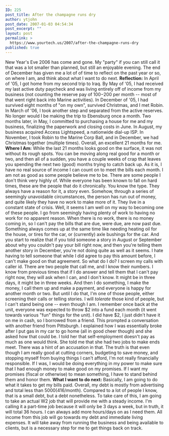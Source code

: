 ```yaml
---
ID: 225
post_title: After the champagne runs dry
author: ytjohn
post_date: 2007-01-03 04:54:34
post_excerpt: ""
layout: post
permalink: >
  https://www.yourtech.us/2007/after-the-champagne-runs-dry
published: true
---
```

New Year's Eve 2006 has come and gone.  My "party" if you can still call it that was a lot smaller than planned, but still an enjoyable evening.
The end of December has given me a lot of  of time to reflect on the past year or so, on where I am, and think about what I want to do next.
<span style="font-weight: bold">Reflection:</span>
In April of '05, I got home from my second trip to Iraq.  By May of '05, I had received my last active duty paycheck and was living entirely off of income from my business (not counting the reserve pay of $100-$200 per month -- most of that went right back into Marine activities).  In December of '05, I had survived eight months of "on my own", survived Christmas, and I met Robin.  In March of '06, I took another step and separated from the active reserves.  No longer would I be making the trip to Ebensburg once a month.  Two months later, in May, I committed to purchasing a house for me and my business,  finalizing the paperwork and closing costs in June. In August, my business acquired Access Lightspeed, a nationwide dial-up ISP.  In November, I took Robin to the Marine Corp Ball, and in December, we had Christmas together (multiple times).  Overall, an excellent 21 months for me.
<span style="font-weight: bold">Where I Am:</span>
While the last 21 months looks good on the surface, it was not without its rough spots.  You can be moving along real good for a month or two, and then all of a sudden, you have a couple weeks of crap that leaves you spending the next two (good) months trying to catch back up.  As it is, I have no real source of income I can count on to meet the bills each month.
I am not as good as some people believe me to be.  There are some people I don't think very highly of.  While everyone has been known to fall on hard times, these are the people that do it chronically.  You know the type.  They always have a reason for it, a story even.  Somehow, through a series of seemingly unavoidable  circumstances, the person has run out of money, and quite likely they have no work to make more of it.  They live in a constant state of crisis.  Well, it seems I am well on my way to becoming one of these people.   I go from seemingly having plenty of work to having no work for no apparent reason.  When there is no work, there is no money coming in, so I can't pay the bills that are due, were due, are now past due.  Something always comes up at the same time like needing heating oil for the house, or tires for the car, or (currently) axle bushings for the car.  And you start to realize that if you told someone a story in August or September about why you couldn't pay your bill right now, and then you're telling them another story in December, you're not doing quite as well as it seems.  I hate having to tell someone that while I did agree to pay this amount before, I can't make good on that agreement.  So what do I do?  I screen my calls with caller id.  There are two people that call me, and I know their numbers.  I know from previous times that if I do answer and tell them that I can't pay right now, they will ask when I can, and I don't know.  It might be in three days, it might be in three weeks.  And then I do something, I make the money, I call them up and make a payment, and everyone is happy for another month or two.  But until I do that, I'm one of those people, either screening their calls or telling stories.  I will <em>tolerate</em> those kind of people, but I can't stand being one -- even though I am.
I remember once back at the unit, everyone was expected to throw $2 into a fund each month (it went towards various "fun" things for the unit).  I did have $2, I just didn't have it on me in cash, so I borrowed from a friend.  This prompted a conversation with another friend from Pittsburgh.  I explained how I was essentially broke after I put gas in my car to go home (all in good cheer though) and she asked how that could be.  I told her that self-employment doesn't pay as much as one would think.  She told me that she had two jobs to make ends meet.  There was a hint of an accusation in that.
The truth is that even though I am really good at cutting corners, budgeting to save money, and stopping myself from buying things I can't afford, I'm not really financially responsible.  If I was, I would be doing everything in my power to make sure that I had enough money to make good on my promises.  If I want my promises (fiscal or otherwise) to mean something, I have to stand behind them and honor them.
<span style="font-weight: bold">What I want to do next:</span>
Basically, I am going to do what it takes to get my bills paid.  Overall, my debt is mostly from advertising and total less than $5000 ($416/month).  Compared to a lot of people I know, that is a small debt, but a debt nonetheless.  To take care of this, I am going to take an actual W2 job that will provide me with a steady income.  I'm calling it a part-time job because it will only be 3 days a week, but in truth, it will total 36 hours.  I can always add more hours/days on as I need them.  All income from this job will go towards my debt and immediate living expenses.  It will take away from running the business and being available to clients, but is a necessary step for me to get things back on track.